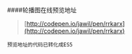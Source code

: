 ####轮播图在线预览地址
>[http://codepen.io/jawil/pen/rrkarx](http://codepen.io/jawil/pen/rrkarx)

`预览地址的代码已转化成ES5`
